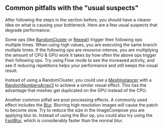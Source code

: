 ## Common pitfalls with the "usual suspects"

After following the steps in the section before, you should have a clearer idea on what is causing your bottleneck. Here are a few usual suspects that degrade performance:

Some ops (like [RandomCluster](https://cables.gl/op/Ops.Gl.RandomCluster) or [Repeat](https://cables.gl/op/Ops.Trigger.Repeat_v2)) trigger their following ops multiple times. When using high values, you are executing the same branch multiple times. If the following ops are resource-intense, you are multiplying the amount of CPU & GPU work it takes by how often the above ops trigger their following ops. Try using Flow mode to see the increased activity, and see if reducing repetitions helps your performance and still keeps the visual result.

Instead of using a RandomCluster, you could use a [MeshInstancer](https://cables.gl/op/Ops.Gl.MeshInstancer_v4) with a [RandomNumbersArray3](https://cables.gl/op/Ops.Array.RandomNumbersArray3_v2) to achieve a similar visual effect. This has the advantage that meshes get duplicated on the GPU instead of the CPU.

Another common pitfall are post processing effects. A commonly used effect includes the [Blur](Ops.Gl.TextureEffects.Blur). Blurring high resolution images will cause the patch to become slow. Try to reduce the size in the ImageCompose you are applying blur to. Instead of using the Blur op, you could also try using the [FastBlur](Ops.Gl.TextureEffects.FastBlur), which is considerably faster than the normal blur. 
